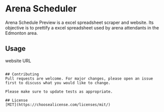 # Arena Scheduler 

Arena Schedule Preview is a excel spreadsheet scraper and website. Its objective is to prettify 
a excel spreadsheet used by arena attendants in the Edmonton area. 


## Usage

website URL


```

## Contributing
Pull requests are welcome. For major changes, please open an issue first to discuss what you would like to change.

Please make sure to update tests as appropriate.

## License
[MIT](https://choosealicense.com/licenses/mit/)